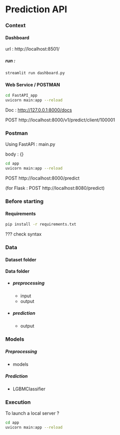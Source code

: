 # Prediction API

### Context

#### Dashboard 
url : http://localhost:8501/

##### run :
```bash
streamlit run dashboard.py

```

#### Web Service / POSTMAN

```bash
cd FastAPI_app
uvicorn main:app --reload
```

Doc : http://127.0.0.1:8000/docs

POST http://localhost:8000/v1/predict/client/100001


### Postman

Using FastAPI : main.py

body : {}

```bash
cd app
uvicorn main:app --reload
```

POST http://localhost:8000/predict

(for Flask : POST http://localhost:8080/predict)

### Before starting

#### Requirements

```bash
pip install -r requirements.txt
```

??? check syntax

### Data

#### Dataset folder

#### Data folder

- ##### preprocessing
    - input
    - output

- ##### prediction
    - output

### Models

##### Preprocessing

- models

##### Prediction

- LGBMClassifier

### Execution

To launch a local server ?

```bash
cd app
uvicorn main:app --reload
```
